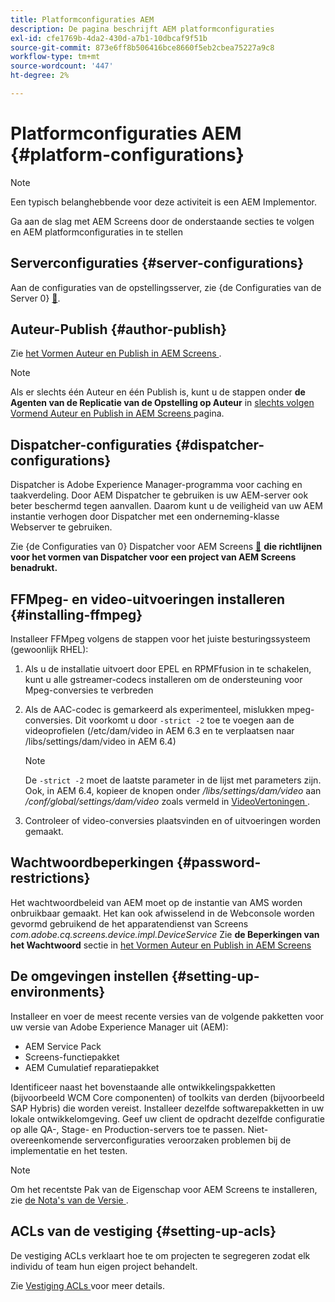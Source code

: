 ```yaml
---
title: Platformconfiguraties AEM
description: De pagina beschrijft AEM platformconfiguraties
exl-id: cfe1769b-4da2-430d-a7b1-10dbcaf9f51b
source-git-commit: 873e6ff8b506416bce8660f5eb2cbea75227a9c8
workflow-type: tm+mt
source-wordcount: '447'
ht-degree: 2%

---
```


# Platformconfiguraties AEM {#platform-configurations}

>[!NOTE]
>
>Een typisch belanghebbende voor deze activiteit is een AEM Implementor.

Ga aan de slag met AEM Screens door de onderstaande secties te volgen en AEM platformconfiguraties in te stellen

## Serverconfiguraties {#server-configurations}

Aan de configuraties van de opstellingsserver, zie {de Configuraties van de Server 0} [&#128279;](https://experienceleague.adobe.com/en/docs/experience-manager-screens/user-guide/administering/configuring-screens-introduction#ServerConfiguration).

## Auteur-Publish {#author-publish}

Zie [ het Vormen Auteur en Publish in AEM Screens ](https://experienceleague.adobe.com/en/docs/experience-manager-screens/user-guide/administering/author-publish/author-and-publish).

>[!NOTE]
>
>Als er slechts één Auteur en één Publish is, kunt u de stappen onder **de Agenten van de Replicatie van de Opstelling op Auteur** in [ slechts volgen Vormend Auteur en Publish in AEM Screens ](https://experienceleague.adobe.com/en/docs/experience-manager-screens/user-guide/administering/author-publish/author-and-publish) pagina.

## Dispatcher-configuraties {#dispatcher-configurations}

Dispatcher is Adobe Experience Manager-programma voor caching en taakverdeling. Door AEM Dispatcher te gebruiken is uw AEM-server ook beter beschermd tegen aanvallen. Daarom kunt u de veiligheid van uw AEM instantie verhogen door Dispatcher met een onderneming-klasse Webserver te gebruiken.

Zie {de Configuraties van 0} Dispatcher voor AEM Screens [&#128279;](https://experienceleague.adobe.com/en/docs/experience-manager-screens/user-guide/administering/dispatcher-configurations-aem-screens) **die richtlijnen voor het vormen van Dispatcher voor een project van AEM Screens benadrukt.**

## FFMpeg- en video-uitvoeringen installeren {#installing-ffmpeg}

Installeer FFMpeg volgens de stappen voor het juiste besturingssysteem (gewoonlijk RHEL):

1. Als u de installatie uitvoert door EPEL en RPMFfusion in te schakelen, kunt u alle gstreamer-codecs installeren om de ondersteuning voor Mpeg-conversies te verbreden
1. Als de AAC-codec is gemarkeerd als experimenteel, mislukken mpeg-conversies. Dit voorkomt u door `-strict -2` toe te voegen aan de videoprofielen (/etc/dam/video in AEM 6.3 en te verplaatsen naar /libs/settings/dam/video in AEM 6.4)

   >[!NOTE]
   >
   >De `-strict -2` moet de laatste parameter in de lijst met parameters zijn. Ook, in AEM 6.4, kopieer de knopen onder */libs/settings/dam/video* aan */conf/global/settings/dam/video* zoals vermeld in [ VideoVertoningen ](https://experienceleague.adobe.com/en/docs/experience-manager-screens/user-guide/authoring/product-features/generating-renditions).
1. Controleer of video-conversies plaatsvinden en of uitvoeringen worden gemaakt.

## Wachtwoordbeperkingen {#password-restrictions}

Het wachtwoordbeleid van AEM moet op de instantie van AMS worden onbruikbaar gemaakt. Het kan ook afwisselend in de Webconsole worden gevormd gebruikend de het apparatendienst van Screens *com.adobe.cq.screens.device.impl.DeviceService*
Zie **de Beperkingen van het Wachtwoord** sectie in [ het Vormen Auteur en Publish in AEM Screens ](https://experienceleague.adobe.com/en/docs/experience-manager-screens/user-guide/administering/author-publish/author-and-publish)

## De omgevingen instellen {#setting-up-environments}

Installeer en voer de meest recente versies van de volgende pakketten voor uw versie van Adobe Experience Manager uit (AEM):

* AEM Service Pack
* Screens-functiepakket
* AEM Cumulatief reparatiepakket

Identificeer naast het bovenstaande alle ontwikkelingspakketten (bijvoorbeeld WCM Core
componenten) of toolkits van derden (bijvoorbeeld SAP Hybris) die worden vereist.
Installeer dezelfde softwarepakketten in uw lokale ontwikkelomgeving. Geef uw client de opdracht dezelfde configuratie op alle QA-, Stage- en Production-servers toe te passen. Niet-overeenkomende serverconfiguraties veroorzaken problemen bij de implementatie en het testen.

>[!NOTE]
>
>Om het recentste Pak van de Eigenschap voor AEM Screens te installeren, zie [ de Nota&#39;s van de Versie ](https://experienceleague.adobe.com/en/docs/experience-manager-screens/user-guide/aem-screens-introduction).

## ACLs van de vestiging {#setting-up-acls}

De vestiging ACLs verklaart hoe te om projecten te segregeren zodat elk individu of team hun eigen project behandelt.

Zie [ Vestiging ACLs ](https://experienceleague.adobe.com/en/docs/experience-manager-screens/user-guide/administering/setting-up-acls) voor meer details.
